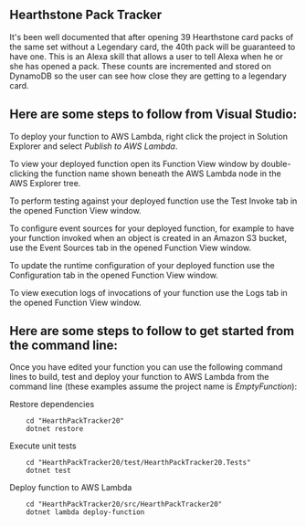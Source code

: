 ## Hearthstone Pack Tracker

It's been well documented that after opening 39 Hearthstone card packs of the same set without a Legendary card, the 40th pack will be guaranteed to have one. This is an Alexa skill that allows a user to tell Alexa when he or she has opened a pack. These counts are incremented and stored on DynamoDB so the user can see how close they are getting to a legendary card.

## Here are some steps to follow from Visual Studio:

To deploy your function to AWS Lambda, right click the project in Solution Explorer and select *Publish to AWS Lambda*.

To view your deployed function open its Function View window by double-clicking the function name shown beneath the AWS Lambda node in the AWS Explorer tree.

To perform testing against your deployed function use the Test Invoke tab in the opened Function View window.

To configure event sources for your deployed function, for example to have your function invoked when an object is created in an Amazon S3 bucket, use the Event Sources tab in the opened Function View window.

To update the runtime configuration of your deployed function use the Configuration tab in the opened Function View window.

To view execution logs of invocations of your function use the Logs tab in the opened Function View window.

## Here are some steps to follow to get started from the command line:

Once you have edited your function you can use the following command lines to build, test and deploy your function to AWS Lambda from the command line (these examples assume the project name is *EmptyFunction*):

Restore dependencies
```
    cd "HearthPackTracker20"
    dotnet restore
```

Execute unit tests
```
    cd "HearthPackTracker20/test/HearthPackTracker20.Tests"
    dotnet test
```

Deploy function to AWS Lambda
```
    cd "HearthPackTracker20/src/HearthPackTracker20"
    dotnet lambda deploy-function
```
